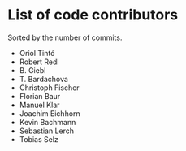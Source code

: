 # List of code contributors

Sorted by the number of commits.

- Oriol Tintó
- Robert Redl
- B. Giebl
- T. Bardachova
- Christoph Fischer
- Florian Baur
- Manuel Klar
- Joachim Eichhorn
- Kevin Bachmann
- Sebastian Lerch
- Tobias Selz
